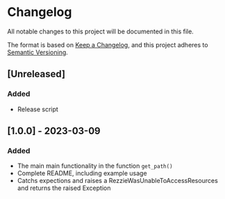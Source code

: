 # Changelog

All notable changes to this project will be documented in this file.

The format is based on [Keep a Changelog](https://keepachangelog.com/en/1.0.0/),
and this project adheres to [Semantic Versioning](https://semver.org/spec/v2.0.0.html).

## [Unreleased]

### Added

- Release script

## [1.0.0] - 2023-03-09

### Added 

- The main main functionality in the function `get_path()`
- Complete README, including example usage
- Catchs expections and raises a RezzieWasUnableToAccessResources and returns the raised Exception

